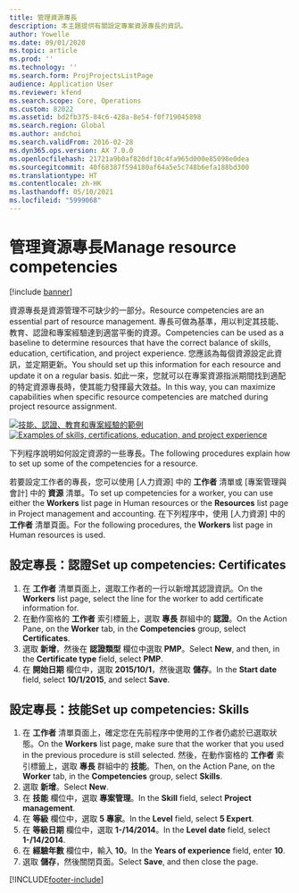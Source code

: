 ```yaml
---
title: 管理資源專長
description: 本主題提供有關設定專案資源專長的資訊。
author: Yowelle
ms.date: 09/01/2020
ms.topic: article
ms.prod: ''
ms.technology: ''
ms.search.form: ProjProjectsListPage
audience: Application User
ms.reviewer: kfend
ms.search.scope: Core, Operations
ms.custom: 82022
ms.assetid: bd2fb375-84c6-428a-8e54-f0f719045898
ms.search.region: Global
ms.author: andchoi
ms.search.validFrom: 2016-02-28
ms.dyn365.ops.version: AX 7.0.0
ms.openlocfilehash: 21721a9b0af820df10c4fa965d000e85098e0dea
ms.sourcegitcommit: 40f68387f594180af64a5e5c748b6efa188bd300
ms.translationtype: HT
ms.contentlocale: zh-HK
ms.lasthandoff: 05/10/2021
ms.locfileid: "5999068"
---
```

# <a name="manage-resource-competencies"></a><span data-ttu-id="3d98f-103">管理資源專長</span><span class="sxs-lookup"><span data-stu-id="3d98f-103">Manage resource competencies</span></span>

[!include [banner](../includes/banner.md)]

<span data-ttu-id="3d98f-104">資源專長是資源管理不可缺少的一部分。</span><span class="sxs-lookup"><span data-stu-id="3d98f-104">Resource competencies are an essential part of resource management.</span></span> <span data-ttu-id="3d98f-105">專長可做為基準，用以判定其技能、教育、認證和專案經驗達到適當平衡的資源。</span><span class="sxs-lookup"><span data-stu-id="3d98f-105">Competencies can be used as a baseline to determine resources that have the correct balance of skills, education, certification, and project experience.</span></span> <span data-ttu-id="3d98f-106">您應該為每個資源設定此資訊，並定期更新。</span><span class="sxs-lookup"><span data-stu-id="3d98f-106">You should set up this information for each resource and update it on a regular basis.</span></span> <span data-ttu-id="3d98f-107">如此一來，您就可以在專案資源指派期間找到適配的特定資源專長時，使其能力發揮最大效益。</span><span class="sxs-lookup"><span data-stu-id="3d98f-107">In this way, you can maximize capabilities when specific resource competencies are matched during project resource assignment.</span></span>

<span data-ttu-id="3d98f-108">[![技能、認證、教育和專案經驗的範例](./media/projectresourcing06-1024x383.jpg)](./media/projectresourcing06.jpg)</span><span class="sxs-lookup"><span data-stu-id="3d98f-108">[![Examples of skills, certifications, education, and project experience](./media/projectresourcing06-1024x383.jpg)](./media/projectresourcing06.jpg)</span></span>

<span data-ttu-id="3d98f-109">下列程序說明如何設定資源的一些專長。</span><span class="sxs-lookup"><span data-stu-id="3d98f-109">The following procedures explain how to set up some of the competencies for a resource.</span></span>

<span data-ttu-id="3d98f-110">若要設定工作者的專長，您可以使用 [人力資源] 中的 **工作者** 清單或 [專案管理與會計] 中的 **資源** 清單。</span><span class="sxs-lookup"><span data-stu-id="3d98f-110">To set up competencies for a worker, you can use either the **Workers** list page in Human resources or the **Resources** list page in Project management and accounting.</span></span> <span data-ttu-id="3d98f-111">在下列程序中，使用 [人力資源] 中的 **工作者** 清單頁面。</span><span class="sxs-lookup"><span data-stu-id="3d98f-111">For the following procedures, the **Workers** list page in Human resources is used.</span></span>

## <a name="set-up-competencies-certificates"></a><span data-ttu-id="3d98f-112">設定專長：認證</span><span class="sxs-lookup"><span data-stu-id="3d98f-112">Set up competencies: Certificates</span></span>

1. <span data-ttu-id="3d98f-113">在 **工作者** 清單頁面上，選取工作者的一行以新增其認證資訊。</span><span class="sxs-lookup"><span data-stu-id="3d98f-113">On the **Workers** list page, select the line for the worker to add certificate information for.</span></span>
2. <span data-ttu-id="3d98f-114">在動作窗格的 **工作者** 索引標籤上，選取 **專長** 群組中的 **認證**。</span><span class="sxs-lookup"><span data-stu-id="3d98f-114">On the Action Pane, on the **Worker** tab, in the **Competencies** group, select **Certificates**.</span></span>
3. <span data-ttu-id="3d98f-115">選取 **新增**，然後在 **認證類型** 欄位中選取 **PMP**。</span><span class="sxs-lookup"><span data-stu-id="3d98f-115">Select **New**, and then, in the **Certificate type** field, select **PMP**.</span></span>
4. <span data-ttu-id="3d98f-116">在 **開始日期** 欄位中，選取 **2015/10/1**，然後選取 **儲存**。</span><span class="sxs-lookup"><span data-stu-id="3d98f-116">In the **Start date** field, select **10/1/2015**, and select **Save**.</span></span>

## <a name="set-up-competencies-skills"></a><span data-ttu-id="3d98f-117">設定專長：技能</span><span class="sxs-lookup"><span data-stu-id="3d98f-117">Set up competencies: Skills</span></span>

1. <span data-ttu-id="3d98f-118">在 **工作者** 清單頁面上，確定您在先前程序中使用的工作者仍處於已選取狀態。</span><span class="sxs-lookup"><span data-stu-id="3d98f-118">On the **Workers** list page, make sure that the worker that you used in the previous procedure is still selected.</span></span> <span data-ttu-id="3d98f-119">然後，在動作窗格的 **工作者** 索引標籤上，選取 **專長** 群組中的 **技能**。</span><span class="sxs-lookup"><span data-stu-id="3d98f-119">Then, on the Action Pane, on the **Worker** tab, in the **Competencies** group, select **Skills**.</span></span>
2. <span data-ttu-id="3d98f-120">選取 **新增**。</span><span class="sxs-lookup"><span data-stu-id="3d98f-120">Select **New**.</span></span>
3. <span data-ttu-id="3d98f-121">在 **技能** 欄位中，選取 **專案管理**。</span><span class="sxs-lookup"><span data-stu-id="3d98f-121">In the **Skill** field, select **Project management**.</span></span>
4. <span data-ttu-id="3d98f-122">在 **等級** 欄位中，選取 **5 專家**。</span><span class="sxs-lookup"><span data-stu-id="3d98f-122">In the **Level** field, select **5 Expert**.</span></span>
5. <span data-ttu-id="3d98f-123">在 **等級日期** 欄位中，選取 **1-/14/2014**。</span><span class="sxs-lookup"><span data-stu-id="3d98f-123">In the **Level date** field, select **1-/14/2014**.</span></span>
6. <span data-ttu-id="3d98f-124">在 **經驗年數** 欄位中，輸入 **10**。</span><span class="sxs-lookup"><span data-stu-id="3d98f-124">In the **Years of experience** field, enter **10**.</span></span>
7. <span data-ttu-id="3d98f-125">選取 **儲存**，然後關閉頁面。</span><span class="sxs-lookup"><span data-stu-id="3d98f-125">Select **Save**, and then close the page.</span></span>


[!INCLUDE[footer-include](../includes/footer-banner.md)]
